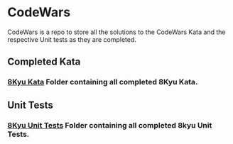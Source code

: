 # CodeWars

CodeWars is a repo to store all the solutions to the CodeWars Kata and the respective Unit tests as they are completed.

## Completed Kata

### [8Kyu Kata](https://github.com/heenanm/CodeWars/tree/master/src/CodeWars/8kyu) Folder containing all completed 8Kyu Kata.

## Unit Tests

### [8Kyu Unit Tests](https://github.com/heenanm/CodeWars/tree/master/src/CodeWars/8kyu) Folder containing all completed 8kyu Unit Tests.


